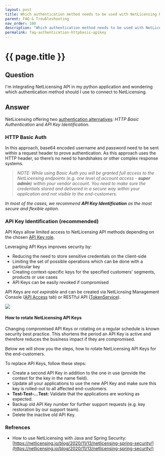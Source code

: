 ```yaml
---
layout: post
title: Which authentication method needs to be used with NetLicensing RESTful API?
parent: FAQ & Troubleshooting
nav_order: 100
description: "Which authentication method needs to be used with NetLicensing RESTful API - HTTP Basic Auth or API Key?"
permalink: faq-authentication-httpbasic-apikey
---
```


{{ page.title }}
=============

## Question

I'm integrating NetLicensing API in my python application and wondering which authentication method should I use to connect to NetLicensing.

## Answer

NetLicensing offering two [authentication alternatives](security): *HTTP Basic Authentication* and *API Key Identification*.

### HTTP Basic Auth

In this approach, base64 encoded username and password need to be sent within a request header to prove authentication.
As this approach uses the HTTP header, so there’s no need to handshakes or other complex response systems.

>*NOTE: While using Basic Auth you will be granted full access to the NetLicensing endpoints (e.g. one level of account access - **super admin**) within your vendor account. You need to make sure the credentials stored and delivered in a secure way within your application and not visible to the end-customers.*

*In most of the cases, we recommend **API Key Identification** as the most secure and flexible option.*

### API Key Identification (recommended)

API Keys allow limited access to NetLicensing API methods depending on the chosen [API Key role](security#api-key-identification).

Leveraging API Keys improves security by:

- Reducing the need to store sensitive credentials on the client-side
- Limiting the set of possible operations which can be done with a particular key
- Creating context-specific keys for the specified customers' segments, products or use cases
- API Keys can be easily revoked if compromised

API Keys are *not expirable* and can be created via NetLicnsing Management Console ([API Access](https://ui.netlicensing.io/#/settings) tab) or RESTful API ([TokenService](token-services)).

<a href="assets/images/faq-netlicensing-apikey.png" class="imagelink" data-lightbox="faq-netlicensing-apikey" data-title="Management Console - Settings - API Keys" data-alt="Management Console - Settings - API Keys">
  <img src="assets/images/faq-netlicensing-apikey.png" />
</a>

#### How to rotate NetLicensing API Keys

Changing compromised API Keys or rotating on a regular schedule is known security best practice.
This shortens the period an API Key is active and therefore reduces the business impact if they are compromised.

Below we will show you the steps, how to rotate NetLicensing API Keys for the end-customers.

To replace API Keys, follow these steps:

- Create a second API Key in addition to the one in use (provide the context for the key in the name field).
- Update all your applications to use the new API Key and make sure this key is rolled-out to all affected end-customers.
- **Test-Test-...Test:** Validate that the applications are working as expected.
- Backup old API Key number for further support requests (e.g. key restoration by our support team).
- Delete the inactive old API Key.

### Refrences

- How to use NetLicensing with Java and Spring Security: [https://netlicensing.io/blog/2020/11/13/netlicensing-spring-security/](https://netlicensing.io/blog/2020/11/13/netlicensing-spring-security/)
